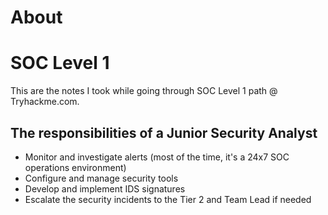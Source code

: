 # About

# SOC Level 1

This are the notes I took while going through SOC Level 1 path @ Tryhackme.com.


## The responsibilities of a Junior Security Analyst

-   Monitor and investigate alerts (most of the time, it's a 24x7 SOC operations environment)
-   Configure and manage security tools
-   Develop and implement IDS signatures
-   Escalate the security incidents to the Tier 2 and Team Lead if needed
